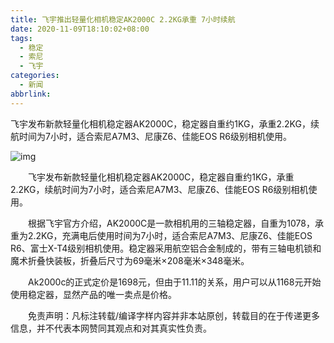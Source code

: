 ```yaml
---
title: 飞宇推出轻量化相机稳定AK2000C 2.2KG承重 7小时续航
date: 2020-11-09T18:10:02+08:00
tags:
  - 稳定
  - 索尼
  - 飞宇
categories:
  - 新闻
abbrlink:
---
```


飞宇发布新款轻量化相机稳定器AK2000C，稳定器自重约1KG，承重2.2KG，续航时间为7小时，适合索尼A7M3、尼康Z6、佳能EOS R6级别相机使用。

![img](https://cdn.jsdelivr.net/gh/yakeing/Documentation@main/Hexo/images/fbe3-kcaeqzx8858295.jpg)

　　飞宇发布新款轻量化相机稳定器AK2000C，稳定器自重约1KG，承重2.2KG，续航时间为7小时，适合索尼A7M3、尼康Z6、佳能EOS R6级别相机使用。

　　根据飞宇官方介绍，AK2000C是一款相机用的三轴稳定器，自重为1078，承重为2.2KG，充满电后使用时间为7小时，适合索尼A7M3、尼康Z6、佳能EOS R6、富士X-T4级别相机使用。稳定器采用航空铝合金制成的，带有三轴电机锁和魔术折叠快装板，折叠后尺寸为69毫米×208毫米×348毫米。

　　Ak2000c的正式定价是1698元，但由于11.11的关系，用户可以从1168元开始使用稳定器，显然产品的唯一卖点是价格。

　　免责声明：凡标注转载/编译字样内容并非本站原创，转载目的在于传递更多信息，并不代表本网赞同其观点和对其真实性负责。